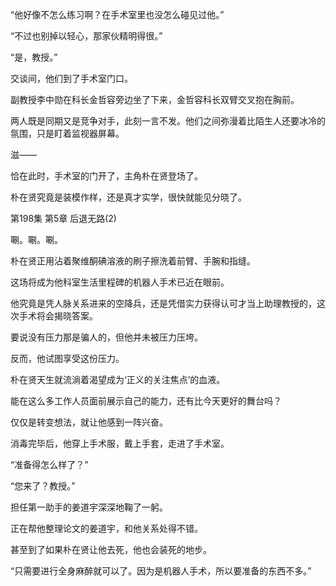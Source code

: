 “他好像不怎么练习啊？在手术室里也没怎么碰见过他。”

“不过也别掉以轻心，那家伙精明得很。”

“是，教授。”

交谈间，他们到了手术室门口。

副教授李中勋在科长金哲容旁边坐了下来，金哲容科长双臂交叉抱在胸前。

两人既是同期又是竞争对手，此刻一言不发。他们之间弥漫着比陌生人还要冰冷的氛围，只是盯着监视器屏幕。

滋——

恰在此时，手术室的门开了，主角朴在贤登场了。

朴在贤究竟是装模作样，还是真才实学，很快就能见分晓了。

第198集 第5章 后退无路(2)

唰。唰。唰。

朴在贤正用沾着聚维酮碘溶液的刷子擦洗着前臂、手腕和指缝。

这场将成为他科室生活里程碑的机器人手术已近在眼前。

他究竟是凭人脉关系进来的空降兵，还是凭借实力获得认可才当上助理教授的，这次手术将会揭晓答案。

要说没有压力那是骗人的，但他并未被压力压垮。

反而，他试图享受这份压力。

朴在贤天生就流淌着渴望成为‘正义的关注焦点’的血液。

能在这么多工作人员面前展示自己的能力，还有比今天更好的舞台吗？

仅仅是转变想法，就让他感到一阵兴奋。

消毒完毕后，他穿上手术服，戴上手套，走进了手术室。

“准备得怎么样了？”

“您来了？教授。”

担任第一助手的姜道宇深深地鞠了一躬。

正在帮他整理论文的姜道宇，和他关系处得不错。

甚至到了如果朴在贤让他去死，他也会装死的地步。

“只需要进行全身麻醉就可以了。因为是机器人手术，所以要准备的东西不多。”